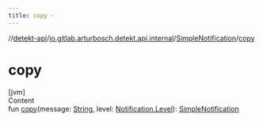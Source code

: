 ```yaml
---
title: copy -
---
```

//[detekt-api](../../index.md)/[io.gitlab.arturbosch.detekt.api.internal](../index.md)/[SimpleNotification](index.md)/[copy](copy.md)



# copy  
[jvm]  
Content  
fun [copy](copy.md)(message: [String](https://kotlinlang.org/api/latest/jvm/stdlib/kotlin/-string/index.html), level: [Notification.Level](../../io.gitlab.arturbosch.detekt.api/-notification/-level/index.md)): [SimpleNotification](index.md)  



